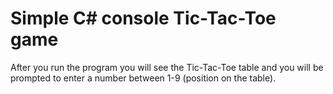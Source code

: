 # Simple C# console Tic-Tac-Toe game
 After you run the program you will see the Tic-Tac-Toe table and you will be prompted to enter a number between 1-9 (position on the table).
